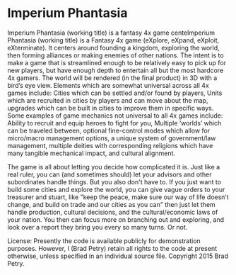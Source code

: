 # Imperium Phantasia
Imperium Phantasia (working title) is a fantasy 4x game centeImperium Phantasia (working title) is a Fantasy 4x game (eXplore, eXpand, eXploit, eXterminate). It centers around founding a kingdom, exploring the world, then forming alliances or making enemies of other nations.  The intent is to make a game that is streamlined enough to be relatively easy to pick up for new players, but have enough depth to entertain all but the most hardcore 4x gamers.  The world will be rendered (in the final product) in 3D with a bird’s eye view. Elements which are somewhat universal across all 4x games include: Cities which can be settled and/or found by players, Units which are recruited in cities by players and can move about the map, upgrades which can be built in cities to improve them in specific ways. Some examples of game mechanics not universal to all 4x games include: Ability to recruit and equip heroes to fight for you, Multiple ‘worlds’ which can be traveled between, optional fine-control modes which allow for micro/macro management options, a unique system of government/law management, multiple deities with corresponding religions which have many tangible mechanical impact, and cultural alignment.

The game is all about letting you decide how complicated it is. Just like a real ruler, you can (and sometimes should) let your advisors and other subordinates handle things. But you also don't have to.  If you just want to build some cities and explore the world, you can give vague orders to your treasurer and stuart, like "keep the peace, make sure our way of life doesn’t change, and build on trade and our cities as you can" then just let them handle production, cultural decisions, and the cultural/economic laws of your nation. You then can focus more on branching out and exploring, and look over a report they bring you every so many turns. Or not.


License:
Presently the code is available publicly for demonstration purposes. However, I (Brad Petry) retain all rights to the code at present otherwise, unless specified in an individual source file. Copyright 2015 Brad Petry.
